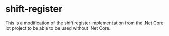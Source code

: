 ﻿# shift-register

This is a modification of the shift register implementation from the .Net Core Iot
project to be able to be used without .Net Core. 